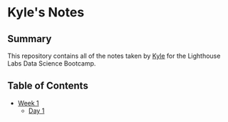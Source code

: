 # Kyle's Notes

## Summary 

This repository contains all of the notes taken by [Kyle](https://github.com/kyletsang0) for the Lighthouse Labs Data Science Bootcamp.

## Table of Contents

* [Week 1](/Week_1)
  * [Day 1](/Week_1/Day_1)